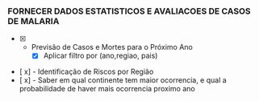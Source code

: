 ### FORNECER DADOS ESTATISTICOS E AVALIACOES DE CASOS DE MALARIA

- [x] - Previsão de Casos e Mortes para o Próximo Ano
    - [x] Aplicar filtro por (ano,regiao, pais)

- [ x] - Identificação de Riscos por Região
- [ x] - Saber em qual continente tem maior ocorrencia, e qual a probabilidade de haver mais ocorrencia proximo ano
